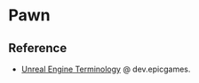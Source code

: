# Pawn

## Reference

- [Unreal Engine Terminology](https://dev.epicgames.com/documentation/en-us/unreal-engine/unreal-engine-terminology) @ dev.epicgames.